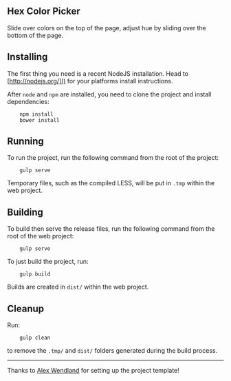 ## Hex Color Picker

Slide over colors on the top of the page, adjust hue by sliding over the bottom of the page.

## Installing

The first thing you need is a recent NodeJS installation. Head to [http://nodejs.org/]() for your platforms install instructions.

After `node` and `npm` are installed, you need to clone the project and install dependencies:

```
    npm install
    bower install
```

## Running

To run the project, run the following command from the root of the project:

```
    gulp serve
```
Temporary files, such as the compiled LESS, will be put in `.tmp` within the web project.

## Building

To build then serve the release files, run the following command from the root of the web project:

```
    gulp serve
```
To just build the project, run:

```
    gulp build
```
Builds are created in `dist/` within the web project.

## Cleanup

Run:

```
    gulp clean
```
to remove the `.tmp/` and `dist/` folders generated during the build process.

---
Thanks to [Alex Wendland](https://github.com/awendland) for setting up the project template!
